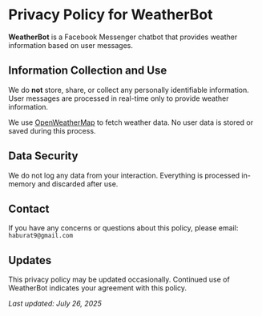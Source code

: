 # Privacy Policy for WeatherBot

**WeatherBot** is a Facebook Messenger chatbot that provides weather information based on user messages.

## Information Collection and Use
We do **not** store, share, or collect any personally identifiable information. User messages are processed in real-time only to provide weather information.

We use [OpenWeatherMap](https://openweathermap.org/) to fetch weather data. No user data is stored or saved during this process.

## Data Security
We do not log any data from your interaction. Everything is processed in-memory and discarded after use.

## Contact
If you have any concerns or questions about this policy, please email: `haburat9@gmail.com`

## Updates
This privacy policy may be updated occasionally. Continued use of WeatherBot indicates your agreement with this policy.

_Last updated: July 26, 2025_
